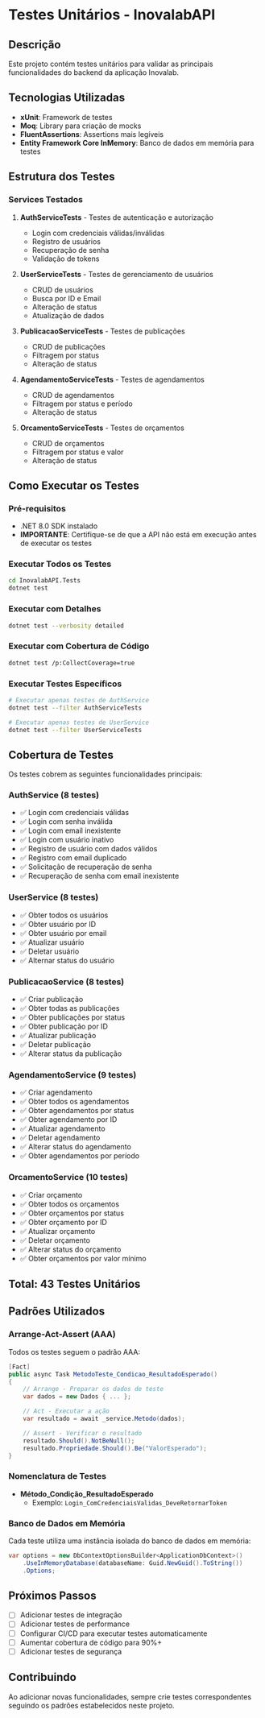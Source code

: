 # Testes Unitários - InovalabAPI

## Descrição

Este projeto contém testes unitários para validar as principais funcionalidades do backend da aplicação Inovalab.

## Tecnologias Utilizadas

- **xUnit**: Framework de testes
- **Moq**: Library para criação de mocks
- **FluentAssertions**: Assertions mais legíveis
- **Entity Framework Core InMemory**: Banco de dados em memória para testes

## Estrutura dos Testes

### Services Testados

1. **AuthServiceTests** - Testes de autenticação e autorização
   - Login com credenciais válidas/inválidas
   - Registro de usuários
   - Recuperação de senha
   - Validação de tokens

2. **UserServiceTests** - Testes de gerenciamento de usuários
   - CRUD de usuários
   - Busca por ID e Email
   - Alteração de status
   - Atualização de dados

3. **PublicacaoServiceTests** - Testes de publicações
   - CRUD de publicações
   - Filtragem por status
   - Alteração de status

4. **AgendamentoServiceTests** - Testes de agendamentos
   - CRUD de agendamentos
   - Filtragem por status e período
   - Alteração de status

5. **OrcamentoServiceTests** - Testes de orçamentos
   - CRUD de orçamentos
   - Filtragem por status e valor
   - Alteração de status

## Como Executar os Testes

### Pré-requisitos

- .NET 8.0 SDK instalado
- **IMPORTANTE**: Certifique-se de que a API não está em execução antes de executar os testes

### Executar Todos os Testes

```bash
cd InovalabAPI.Tests
dotnet test
```

### Executar com Detalhes

```bash
dotnet test --verbosity detailed
```

### Executar com Cobertura de Código

```bash
dotnet test /p:CollectCoverage=true
```

### Executar Testes Específicos

```bash
# Executar apenas testes de AuthService
dotnet test --filter AuthServiceTests

# Executar apenas testes de UserService
dotnet test --filter UserServiceTests
```

## Cobertura de Testes

Os testes cobrem as seguintes funcionalidades principais:

### AuthService (8 testes)
- ✅ Login com credenciais válidas
- ✅ Login com senha inválida
- ✅ Login com email inexistente
- ✅ Login com usuário inativo
- ✅ Registro de usuário com dados válidos
- ✅ Registro com email duplicado
- ✅ Solicitação de recuperação de senha
- ✅ Recuperação de senha com email inexistente

### UserService (8 testes)
- ✅ Obter todos os usuários
- ✅ Obter usuário por ID
- ✅ Obter usuário por email
- ✅ Atualizar usuário
- ✅ Deletar usuário
- ✅ Alternar status do usuário

### PublicacaoService (8 testes)
- ✅ Criar publicação
- ✅ Obter todas as publicações
- ✅ Obter publicações por status
- ✅ Obter publicação por ID
- ✅ Atualizar publicação
- ✅ Deletar publicação
- ✅ Alterar status da publicação

### AgendamentoService (9 testes)
- ✅ Criar agendamento
- ✅ Obter todos os agendamentos
- ✅ Obter agendamentos por status
- ✅ Obter agendamento por ID
- ✅ Atualizar agendamento
- ✅ Deletar agendamento
- ✅ Alterar status do agendamento
- ✅ Obter agendamentos por período

### OrcamentoService (10 testes)
- ✅ Criar orçamento
- ✅ Obter todos os orçamentos
- ✅ Obter orçamentos por status
- ✅ Obter orçamento por ID
- ✅ Atualizar orçamento
- ✅ Deletar orçamento
- ✅ Alterar status do orçamento
- ✅ Obter orçamentos por valor mínimo

## Total: 43 Testes Unitários

## Padrões Utilizados

### Arrange-Act-Assert (AAA)

Todos os testes seguem o padrão AAA:

```csharp
[Fact]
public async Task MetodoTeste_Condicao_ResultadoEsperado()
{
    // Arrange - Preparar os dados de teste
    var dados = new Dados { ... };

    // Act - Executar a ação
    var resultado = await _service.Metodo(dados);

    // Assert - Verificar o resultado
    resultado.Should().NotBeNull();
    resultado.Propriedade.Should().Be("ValorEsperado");
}
```

### Nomenclatura de Testes

- **Método_Condição_ResultadoEsperado**
  - Exemplo: `Login_ComCredenciaisValidas_DeveRetornarToken`

### Banco de Dados em Memória

Cada teste utiliza uma instância isolada do banco de dados em memória:

```csharp
var options = new DbContextOptionsBuilder<ApplicationDbContext>()
    .UseInMemoryDatabase(databaseName: Guid.NewGuid().ToString())
    .Options;
```

## Próximos Passos

- [ ] Adicionar testes de integração
- [ ] Adicionar testes de performance
- [ ] Configurar CI/CD para executar testes automaticamente
- [ ] Aumentar cobertura de código para 90%+
- [ ] Adicionar testes de segurança

## Contribuindo

Ao adicionar novas funcionalidades, sempre crie testes correspondentes seguindo os padrões estabelecidos neste projeto.

